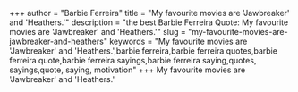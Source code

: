 +++
author = "Barbie Ferreira"
title = "My favourite movies are 'Jawbreaker' and 'Heathers.'"
description = "the best Barbie Ferreira Quote: My favourite movies are 'Jawbreaker' and 'Heathers.'"
slug = "my-favourite-movies-are-jawbreaker-and-heathers"
keywords = "My favourite movies are 'Jawbreaker' and 'Heathers.',barbie ferreira,barbie ferreira quotes,barbie ferreira quote,barbie ferreira sayings,barbie ferreira saying,quotes, sayings,quote, saying, motivation"
+++
My favourite movies are 'Jawbreaker' and 'Heathers.'
